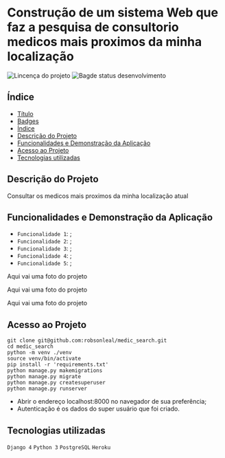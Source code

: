 # Construção de um sistema Web que faz a pesquisa de consultorio medicos mais proximos da minha localização

![Lincença do projeto](	https://img.shields.io/github/license/robsonleal/pedroreceitas)
![Bagde status desenvolvimento](https://img.shields.io/static/v1?label=status&message=EM%20DESENVOLVIMENTO&color=red)

## Índice

* [Título](#Título)
* [Badges](#badges)
* [Índice](#índice)
* [Descrição do Projeto](#descrição-do-projeto)
* [Funcionalidades e Demonstração da Aplicação](#funcionalidades-e-demonstração-da-aplicação)
* [Acesso ao Projeto](#acesso-ao-projeto)
* [Tecnologias utilizadas](#tecnologias-utilizadas)

## Descrição do Projeto

Consultar os medicos mais proximos da minha localização atual

## Funcionalidades e Demonstração da Aplicação
- `Funcionalidade 1`: ;
- `Funcionalidade 2`: ;
- `Funcionalidade 3`: ;
- `Funcionalidade 4`: ;
- `Funcionalidade 5`: ;

Aqui vai uma foto do projeto</br>


Aqui vai uma foto do projeto</br>


Aqui vai uma foto do projeto</br>



## Acesso ao Projeto

```console
git clone git@github.com:robsonleal/medic_search.git
cd medic_search
python -m venv ./venv
source venv/bin/activate
pip install -r 'requirements.txt'
python manage.py makemigrations
python manage.py migrate
python manage.py createsuperuser
python manage.py runserver
```
- Abrir o endereço localhost:8000 no navegador de sua preferência;
- Autenticação é os dados do super usuário que foi criado.

## Tecnologias utilizadas
`Django 4`
`Python 3`
`PostgreSQL`
`Heroku`
